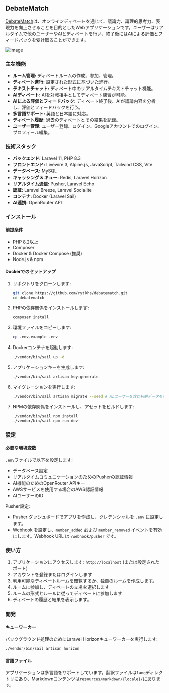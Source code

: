 ## DebateMatch

[DebateMatch](http://debate-match.com)は、オンラインディベートを通じて、議論力、論理的思考力、表現力を向上させることを目的としたWebアプリケーションです。ユーザーはリアルタイムで他のユーザーやAIとディベートを行い、終了後にはAIによる評価とフィードバックを受け取ることができます。

![image](https://github.com/user-attachments/assets/a0c9406f-9f3d-4563-8a0b-cb5973a70159)

### 主な機能

*   **ルーム管理:** ディベートルームの作成、参加、管理。
*   **ディベート進行:** 設定された形式に基づいた進行。
*   **テキストチャット:** ディベート中のリアルタイムテキストチャット機能。
*   **AIディベート:** AIを対戦相手としてディベート練習が可能。
*   **AIによる評価とフィードバック:** ディベート終了後、AIが議論内容を分析し、評価とフィードバックを行う。
*   **多言語サポート:** 英語と日本語に対応。
*   **ディベート履歴:** 過去のディベートとその結果を記録。
*   **ユーザー管理:** ユーザー登録、ログイン、Googleアカウントでのログイン、プロフィール編集。

### 技術スタック

*   **バックエンド:** Laravel 11, PHP 8.3
*   **フロントエンド:** Livewire 3, Alpine.js, JavaScript, Tailwind CSS, Vite
*   **データベース:** MySQL
*   **キャッシング & キュー:** Redis, Laravel Horizon
*   **リアルタイム通信:** Pusher, Laravel Echo
*   **認証:** Laravel Breeze, Laravel Socialite
*   **コンテナ:** Docker (Laravel Sail)
*   **AI連携:** OpenRouter API

### インストール

#### 前提条件

*   PHP 8.2以上
*   Composer
*   Docker & Docker Compose (推奨)
*   Node.js & npm

#### Dockerでのセットアップ

1.  リポジトリをクローンします:

    ```bash
    git clone https://github.com/rytkhs/debatematch.git
    cd debatematch
    ```

2.  PHPの依存関係をインストールします:

    ```bash
    composer install
    ```

3.  環境ファイルをコピーします:

    ```bash
    cp .env.example .env
    ```

4.  Dockerコンテナを起動します:

    ```bash
    ./vendor/bin/sail up -d
    ```

5.  アプリケーションキーを生成します:

    ```bash
    ./vendor/bin/sail artisan key:generate
    ```

6.  マイグレーションを実行します:

    ```bash
    ./vendor/bin/sail artisan migrate --seed # AIユーザーを含む初期データを作成
    ```

7.  NPMの依存関係をインストールし、アセットをビルドします:

    ```bash
    ./vendor/bin/sail npm install
    ./vendor/bin/sail npm run dev
    ```

### 設定

#### 必要な環境変数

`.env`ファイルで以下を設定します:

*   データベース設定
*   リアルタイムコミュニケーションのためのPusherの認証情報
*   AI機能のためのOpenRouter APIキー
*   AWSサービスを使用する場合のAWS認証情報
*   AIユーザーのID

Pusher設定:
*   Pusher ダッシュボードでアプリを作成し、クレデンシャルを `.env` に設定します。
*   Webhook を設定し、`member_added` および `member_removed` イベントを有効にします。Webhook URL は `/webhook/pusher` です。

### 使い方

1.  アプリケーションにアクセスします: `http://localhost` (または設定されたポート)
2.  アカウントを登録またはログインします
3.  利用可能なディベートルームを閲覧するか、独自のルームを作成します。
4.  ルームに参加し、ディベートの立場を選択します
5.  ルームの形式とルールに従ってディベートに参加します
6.  ディベートの履歴と結果を表示します。

### 開発

#### キューワーカー

バックグラウンド処理のためにLaravel Horizonキューワーカーを実行します:

```bash
./vendor/bin/sail artisan horizon
```

#### 言語ファイル

アプリケーションは多言語をサポートしています。翻訳ファイルは`lang`ディレクトリにあり、Markdownコンテンツは`resources/markdown/{locale}/`にあります。
